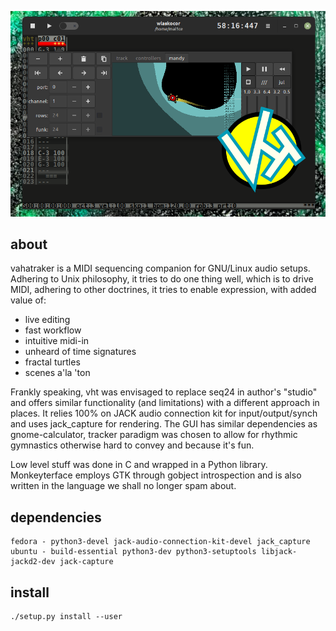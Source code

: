 ![vht header](/data/vht_header.png)
## about
vahatraker is a MIDI sequencing companion
for GNU/Linux audio setups. Adhering to Unix philosophy,
it tries to do one thing well, which is to drive MIDI,
adhering to other doctrines, it tries to enable expression,
with added value of:

- live editing
- fast workflow
- intuitive midi-in
- unheard of time signatures
- fractal turtles
- scenes a'la 'ton

Frankly speaking, vht was envisaged to replace seq24 in author's "studio"
and offers similar functionality (and limitations) with a different approach
in places. It relies 100% on JACK audio connection kit for input/output/synch
and uses jack_capture for rendering. The GUI has similar dependencies
as gnome-calculator, tracker paradigm was chosen to allow for
rhythmic gymnastics otherwise hard to convey and because it's fun.

Low level stuff was done in C and wrapped in a Python library.
Monkeyterface employs GTK through gobject introspection and is also written
in the language we shall no longer spam about.

## dependencies
```
fedora - python3-devel jack-audio-connection-kit-devel jack_capture
ubuntu - build-essential python3-dev python3-setuptools libjack-jackd2-dev jack-capture
```

## install
```
./setup.py install --user
```
